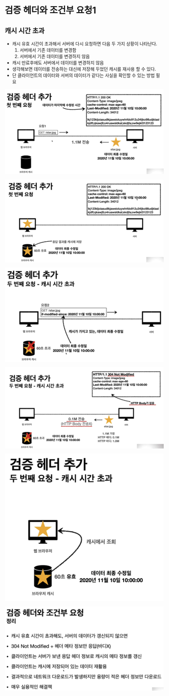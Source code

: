 # 검증 헤더와 조건부 요청1

## 캐시 시간 초과

- 캐시 유효 시간이 초과해서 서버에 다시 요청하면 다음 두 가지 상황이 나타난다.
    1. 서버에서 기존 데이터를 변경함
    2. 서버에서 기존 데이터를 변경하지 않음
- 캐시 만료후에도 서버에서 데이터를 변경하지 않음
- 생각해보면 데이터를 전송하는 대신에 저장해 두었던 캐시를 재사용 할 수 있다.
- 단 클라이언트의 데이터와 서버의 데이터가 같다는 사실을 확인할 수 있는 방법 필요

![스크린샷 2021-12-24 오전 1.10.54.png](VerificationHeader1/1.png)

![스크린샷 2021-12-24 오전 1.11.39.png](VerificationHeader1/2.png)

![스크린샷 2021-12-24 오전 1.11.57.png](VerificationHeader1/3.png)

![스크린샷 2021-12-24 오전 1.13.07.png](VerificationHeader1/4.png)

![스크린샷 2021-12-24 오전 1.14.27.png](VerificationHeader1/5.png)

![스크린샷 2021-12-24 오전 1.15.34.png](VerificationHeader1/6.png)